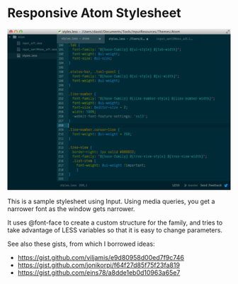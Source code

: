 Responsive Atom Stylesheet
==========================

<img src="https://raw.githubusercontent.com/FontBureau/InputResources/master/Themes/Atom/sample.png" />

This is a sample stylesheet using Input. Using media queries, you get a narrower font as the window gets narrower.

It uses @font-face to create a custom structure for the family, and tries to take advantage of LESS variables so that it is easy to change parameters.

See also these gists, from which I borrowed ideas:

* https://gist.github.com/viljamis/e9d80958d00ed7f9c746
* https://gist.github.com/jonikorpi/f64f27d85f75f23fa819
* https://gist.github.com/eins78/a8dde1eb0d10963a65e7